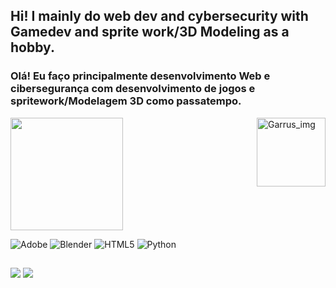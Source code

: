 ## Hi! I mainly do web dev and cybersecurity with Gamedev and sprite work/3D Modeling as a hobby.
### Olá! Eu faço principalmente desenvolvimento Web e cibersegurança com desenvolvimento de jogos e spritework/Modelagem 3D como passatempo.

<div>
<img height="180em" src="https://github-readme-stats.vercel.app/api/top-langs/?username=IvanAlice-Soares&layout=compact&theme=chartreuse-dark"/>
<img align="right" img height="110" alt="Garrus_img" src="https://i.pinimg.com/736x/d2/b3/66/d2b36642f82cf19f0f5a057e7aee297e.jpg">
</div>

![Adobe](https://img.shields.io/badge/adobe-%23FF0000.svg?style=for-the-badge&logo=adobe&logoColor=white)
![Blender](https://img.shields.io/badge/blender-%23F5792A.svg?style=for-the-badge&logo=blender&logoColor=white)
![HTML5](https://img.shields.io/badge/html5-%23E34F26.svg?style=for-the-badge&logo=html5&logoColor=white)
![Python](https://img.shields.io/badge/python-3670A0?style=for-the-badge&logo=python&logoColor=ffdd54)
##

<div>
  <a img align="center" href="https://www.linkedin.com/in/ivan-luis-soares-0a0149230/" target="blank"><img src="https://img.shields.io/badge/LinkedIn-0077B5?style=for-the-badge&logo=linkedin&logoColor=white" target="blank"></a>
  <a img align="center" href="https://steamcommunity.com/id/AbsolutionGameDev/" target="blank"><img src="https://img.shields.io/badge/Steam-000000?style=for-the-badge&logo=steam&logoColor=white" target="blank"></a>
</div>
